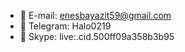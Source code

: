 - 👋 E-mail: enesbayazit59@gmail.com
- 👋 Telegram: Halo0219
- 👋 Skype: live:.cid.500ff09a358b3b95

<!---
EnesCelalBayazit/EnesCelalBayazit is a ✨ special ✨ repository because its `README.md` (this file) appears on your GitHub profile.
You can click the Preview link to take a look at your changes.
--->
